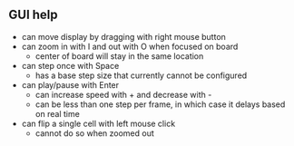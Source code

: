 ## GUI help
- can move display by dragging with right mouse button
- can zoom in with I and out with O when focused on board
  - center of board will stay in the same location
- can step once with Space
  - has a base step size that currently cannot be configured
- can play/pause with Enter
  - can increase speed with + and decrease with -
  - can be less than one step per frame, in which case it delays based on real time
- can flip a single cell with left mouse click
  - cannot do so when zoomed out